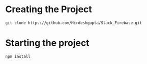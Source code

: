 # Creating the Project 
```
git clone https://github.com/Hirdeshgupta/Slack_Firebase.git
```


# Starting the project 
```
npm install 
```
